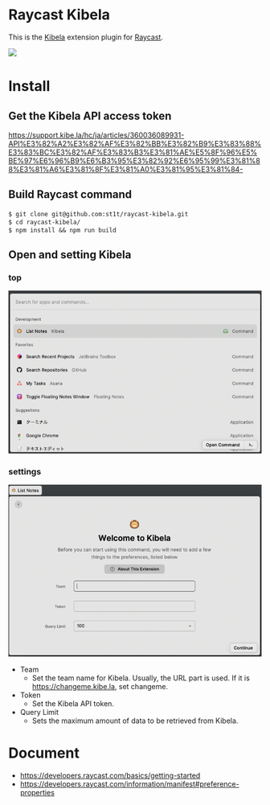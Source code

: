 # Raycast Kibela

This is the [Kibela](https://kibe.la/) extension plugin for [Raycast](https://www.raycast.com/).

![](assets/top.gif)

# Install

## Get the Kibela API access token

https://support.kibe.la/hc/ja/articles/360036089931-API%E3%82%A2%E3%82%AF%E3%82%BB%E3%82%B9%E3%83%88%E3%83%BC%E3%82%AF%E3%83%B3%E3%81%AE%E5%8F%96%E5%BE%97%E6%96%B9%E6%B3%95%E3%82%92%E6%95%99%E3%81%88%E3%81%A6%E3%81%8F%E3%81%A0%E3%81%95%E3%81%84-

## Build Raycast command

```shell
$ git clone git@github.com:st1t/raycast-kibela.git
$ cd raycast-kibela/
$ npm install && npm run build
```

## Open and setting Kibela

### top

![](assets/top.png)

### settings

![](assets/kibela-settings.png)

- Team
    - Set the team name for Kibela. Usually, the URL part is used. If it is https://changeme.kibe.la, set changeme.
- Token
    - Set the Kibela API token.
- Query Limit
    - Sets the maximum amount of data to be retrieved from Kibela.

# Document

- https://developers.raycast.com/basics/getting-started
- https://developers.raycast.com/information/manifest#preference-properties
